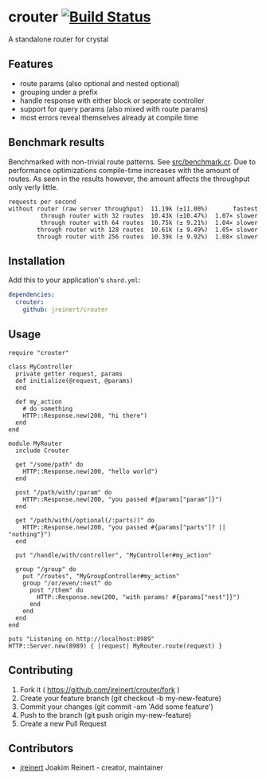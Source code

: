 # crouter [![Build Status](https://travis-ci.org/jreinert/crouter.svg?branch=master)](https://travis-ci.org/jreinert/crouter)

A standalone router for crystal

## Features

- route params (also optional and nested optional)
- grouping under a prefix
- handle response with either block or seperate controller
- support for query params (also mixed with route params)
- most errors reveal themselves already at compile time

## Benchmark results

Benchmarked with non-trivial route patterns. See
[src/benchmark.cr](src/benchmark.cr). Due to performance optimizations
compile-time increases with the amount of routes. As seen in the results
however, the amount affects the throughput only verly little.

```
requests per second
without router (raw server throughput)  11.19k (±11.00%)       fastest
         through router with 32 routes  10.43k (±10.47%)  1.07× slower
         through router with 64 routes  10.75k (± 9.21%)  1.04× slower
        through router with 128 routes  10.61k (± 9.49%)  1.05× slower
        through router with 256 routes  10.39k (± 9.92%)  1.08× slower
```

## Installation

Add this to your application's `shard.yml`:

```yaml
dependencies:
  crouter:
    github: jreinert/crouter
```

## Usage

```crystal
require "crouter"

class MyController
  private getter request, params
  def initialize(@request, @params)
  end

  def my_action
    # do something
    HTTP::Response.new(200, "hi there")
  end
end

module MyRouter
  include Crouter

  get "/some/path" do
    HTTP::Response.new(200, "hello world")
  end

  post "/path/with/:param" do
    HTTP::Response.new(200, "you passed #{params["param"]}")
  end

  get "/path/with(/optional(/:parts))" do
    HTTP::Response.new(200, "you passed #{params["parts"]? || "nothing"}")
  end

  put "/handle/with/controller", "MyController#my_action"

  group "/group" do
    put "/routes", "MyGroupController#my_action"
    group "/or/even/:nest" do
      post "/them" do
        HTTP::Response.new(200, "with params! #{params["nest"]}")
      end
    end
  end
end

puts "Listening on http://localhost:8989"
HTTP::Server.new(8989) { |request| MyRouter.route(request) }
```

## Contributing

1. Fork it ( https://github.com/jreinert/crouter/fork )
2. Create your feature branch (git checkout -b my-new-feature)
3. Commit your changes (git commit -am 'Add some feature')
4. Push to the branch (git push origin my-new-feature)
5. Create a new Pull Request

## Contributors

- [jreinert](https://github.com/jreinert) Joakim Reinert - creator, maintainer
